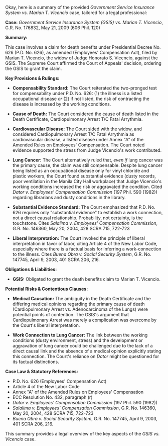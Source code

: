 Okay, here is a summary of the provided *Government Service Insurance System vs. Marian T. Vicencio* case, tailored for a legal professional:

**Case:** *Government Service Insurance System (GSIS) vs. Marian T. Vicencio*, G.R. No. 176832, May 21, 2009 (606 Phil. 120)

**Summary:**

This case involves a claim for death benefits under Presidential Decree No. 626 (P.D. No. 626), as amended (Employees' Compensation Act), filed by Marian T. Vicencio, the widow of Judge Honorato S. Vicencio, against the GSIS. The Supreme Court affirmed the Court of Appeals' decision, ordering the GSIS to grant the claim.

**Key Provisions & Rulings:**

*   **Compensability Standard:** The Court reiterated the two-pronged test for compensability under P.D. No. 626: (1) the illness is a listed occupational disease *or* (2) if not listed, the risk of contracting the disease is increased by the working conditions.

*   **Cause of Death:** The Court considered the cause of death listed in the Death Certificate, Cardiopulmonary Arrest T/C Fatal Arrythmia.

*   **Cardiovascular Disease:** The Court sided with the widow, and considered Cardiopulmonary Arrest T/C Fatal Arrythmia as cardiovascular disease, a listed disease under Annex "A" of the Amended Rules on Employees' Compensation. The Court noted evidence supported the stress from Judge Vicencio's work contributed.

*   **Lung Cancer:** The Court alternatively ruled that, *even if* lung cancer was the primary cause, the claim was still compensable. Despite lung cancer being listed as an occupational disease only for vinyl chloride and plastic workers, the Court found substantial evidence (dusty records, poor ventilation in the Manila City Hall workplace) that Judge Vicencio's working conditions increased the risk or aggravated the condition.  Cited *Dator v. Employees' Compensation Commission* (197 Phil. 590 (1982)) regarding librarians and dusty conditions in the library.

*   **Substantial Evidence Standard:** The Court emphasized that P.D. No. 626 requires only "substantial evidence" to establish a work connection, not a direct causal relationship. Probability, not certainty, is the touchstone. Cites *Salalima v. Employees' Compensation Commission*, G.R. No. 146360, May 20, 2004, 428 SCRA 715, 722-723

*   **Liberal Interpretation:** The Court invoked the principle of liberal interpretation in favor of labor, citing Article 4 of the New Labor Code, especially where there is a factual basis for inferring a work-connection to the illness. Cites *Buena Obra v. Social Security System*, G.R. No. 147745, April 9, 2003, 401 SCRA 206, 216.

**Obligations & Liabilities:**

*   **GSIS:** Obligated to grant the death benefits claim to Marian T. Vicencio.

**Potential Risks & Contentious Clauses:**

*   **Medical Causation:** The ambiguity in the Death Certificate and the differing medical opinions regarding the primary cause of death (Cardiopulmonary Arrest vs. Adenocarcinoma of the Lungs) were potential points of contention. The GSIS's argument that Cardiopulmonary Arrest was merely a complication was overcome by the Court's liberal interpretation.

*   **Work Connection to Lung Cancer:** The link between the working conditions (dusty environment, stress) and the development or aggravation of lung cancer could be challenged due to the lack of a direct causal link and the absence of a medical opinion explicitly stating this connection. The Court's reliance on *Dator* might be questioned for its factual distinctions.

**Case Law & Statutory References:**

*   P.D. No. 626 (Employees' Compensation Act)
*   Article 4 of the New Labor Code
*   Annex "A" of the Amended Rules on Employees' Compensation
*   ECC Resolution No. 432, paragraph (r)
*   *Dator v. Employees' Compensation Commission* (197 Phil. 590 (1982))
*   *Salalima v. Employees' Compensation Commission*, G.R. No. 146360, May 20, 2004, 428 SCRA 715, 722-723
*   *Buena Obra v. Social Security System*, G.R. No. 147745, April 9, 2003, 401 SCRA 206, 216.

This summary provides a legal overview of the key aspects of the *GSIS vs. Vicencio* case.
